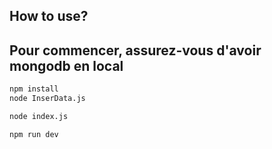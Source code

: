 ## How to use?
## Pour commencer, assurez-vous d'avoir mongodb en local
```bash
npm install
node InserData.js

```
```bash
node index.js

```
```bash
npm run dev
```

